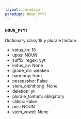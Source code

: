 ```yaml
---
layout: paradigm
paradigm: NOUN_PYYT
---
```

### ` NOUN_PYYT `

Dictionary class 18 y plurale tantum
* kotus_tn: 18
* upos: NOUN
* suffix_regex: yyt
* kotus_av: None
* grade_dir: weaken
* harmony: front
* possessive: False
* stem_diphthong: None
* deletion: yt
* plurale_tantum: obligatory
* clitics: False
* pos: NOUN
* stem_vowel: None
